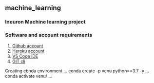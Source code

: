 ## machine_learning
### Ineuron Machine learning project
### Software and account requirements
1. [Github account](https://github.com/)
2. [Heroku account](https://id.heroku.com/login)
3. [VS Code IDE](https://code.visualstudio.com/download)
4. [GIT cli](https://git-scm.com/downloads)

Creating cbnda environment
...
conda create -p venu python==3.7 -y
...
conda activate venu/
...
